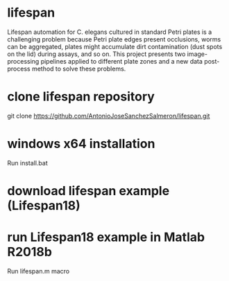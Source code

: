 # lifespan
Lifespan automation for C. elegans cultured in standard Petri plates is a challenging problem because Petri plate edges present occlusions, worms can be aggregated, plates might accumulate dirt contamination (dust spots on the lid) during assays, and so on. This project presents two image-processing pipelines applied to different plate zones and a new data post-process method to solve these problems. 
# clone lifespan repository
git clone https://github.com/AntonioJoseSanchezSalmeron/lifespan.git
# windows x64 installation
Run install.bat
# download lifespan example (Lifespan18)

# run Lifespan18 example in Matlab R2018b
Run lifespan.m macro 

